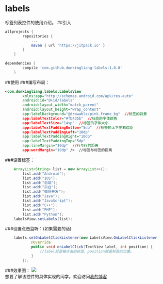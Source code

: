 labels
======
标签列表控件的使用介绍。
##引入
```Groovy
allprojects {
		repositories {
			...
			maven { url 'https://jitpack.io' }
		}
	}
  
dependencies {
	    compile 'com.github.donkingliang:labels:1.0.0'
	}
```
##使用
###编写布局：
```xml
<com.donkingliang.labels.LabelsView
        xmlns:app="http://schemas.android.com/apk/res-auto"
        android:id="@+id/labels"
        android:layout_width="match_parent"
        android:layout_height="wrap_content"
        app:labelBackground="@drawable/pink_frame_bg"  //标签的背景
        app:labelTextColor="#fb435b"  //标签的字体颜色
        app:labelTextSize="14sp"  //标签的字体大小
        app:labelTextPaddingBottom="5dp"  //标签的上下左右边距
        app:labelTextPaddingLeft="10dp"
        app:labelTextPaddingRight="10dp"
        app:labelTextPaddingTop="5dp"
        app:lineMargin="10dp"  //行与行的距离
        app:wordMargin="10dp" />  //标签与标签的距离
```

###设置标签：
```java
    ArrayList<String> list = new ArrayList<>();
        list.add("Android");
        list.add("IOS");
        list.add("前端");
        list.add("后台");
        list.add("微信开发");
        list.add("Java");
        list.add("JavaScript");
        list.add("C++");
        list.add("PHP");
        list.add("Python");
    labelsView.setLabels(list);
```

###设置点击监听：(如果需要的话)
```java
    labels.setOnLabelClickListener(new LabelsView.OnLabelClickListener() {
            @Override
            public void onLabelClick(TextView label, int position) {
                //label就是被点击的标签，position就是标签的位置。
            }
        });
```

###效果图：
![](https://github.com/donkingliang/labels/blob/master/%E6%95%88%E6%9E%9C%E5%9B%BE.png)  
想要了解该控件的具体实现的同学，欢迎访问[我的博客](http://blog.csdn.net/u010177022/article/details/60324117)  
